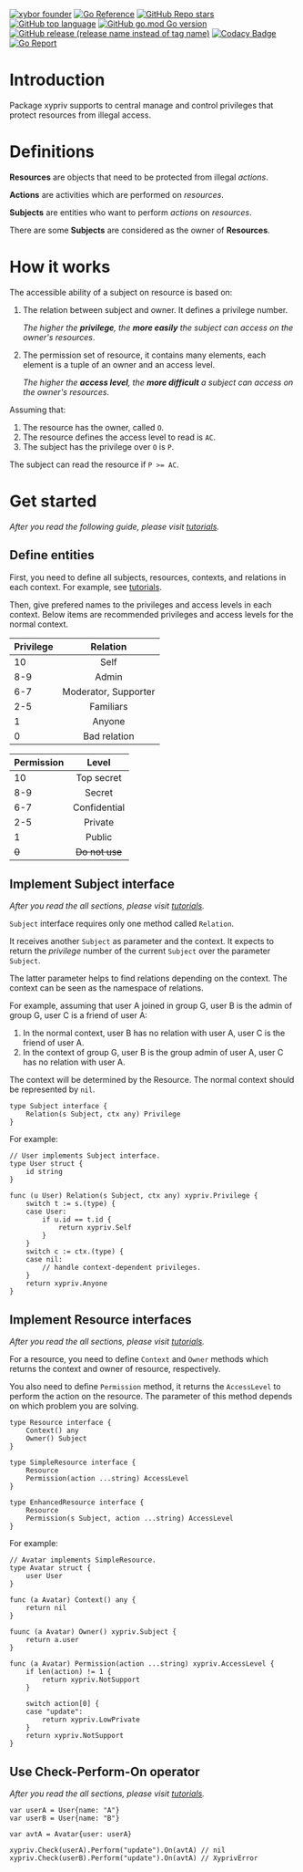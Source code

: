 [![xybor founder](https://img.shields.io/badge/xybor-huykingsofm-red)](https://github.com/huykingsofm)
[![Go Reference](https://pkg.go.dev/badge/github.com/xybor-x/xypriv.svg)](https://pkg.go.dev/github.com/xybor-x/xypriv)
[![GitHub Repo stars](https://img.shields.io/github/stars/xybor-x/xypriv?color=yellow)](https://github.com/xybor-x/xypriv)
[![GitHub top language](https://img.shields.io/github/languages/top/xybor-x/xypriv?color=lightblue)](https://go.dev/)
[![GitHub go.mod Go version](https://img.shields.io/github/go-mod/go-version/xybor-x/xypriv)](https://go.dev/blog/go1.18)
[![GitHub release (release name instead of tag name)](https://img.shields.io/github/v/release/xybor-x/xypriv?include_prereleases)](https://github.com/xybor-x/xypriv/releases/latest)
[![Codacy Badge](https://app.codacy.com/project/badge/Grade/8060ee5daef141c6811223384c8da55f)](https://www.codacy.com/gh/xybor-x/xypriv/dashboard?utm_source=github.com&utm_medium=referral&utm_content=xybor-x/xypriv&utm_campaign=Badge_Grade)
[![Go Report](https://goreportcard.com/badge/github.com/xybor-x/xypriv)](https://goreportcard.com/report/github.com/xybor-x/xypriv)

# Introduction

Package xypriv supports to central manage and control privileges that protect
resources from illegal access.

# Definitions

**Resources** are objects that need to be protected from illegal _actions_.

**Actions** are activities which are performed on _resources_.

**Subjects** are entities who want to perform _actions_ on _resources_.

There are some **Subjects** are considered as the owner of **Resources**.

# How it works

The accessible ability of a subject on resource is based on:

1.  The relation between subject and owner. It defines a privilege number.

    _The higher the **privilege**, the **more easily** the subject can access on the owner's resources_.

2.  The permission set of resource, it contains many elements, each element is
    a tuple of an owner and an access level.

    _The higher the **access level**, the **more difficult** a subject can access on the owner's resources_.

Assuming that:

1.  The resource has the owner, called `O`.
2.  The resource defines the access level to read is `AC`.
3.  The subject has the privilege over `O` is `P`.

The subject can read the resource if `P >= AC`.

# Get started

_After you read the following guide, please visit [tutorials](./tutorials/)._

## Define entities

First, you need to define all subjects, resources, contexts, and relations in
each context. For example, see [tutorials](./tutorials/).

Then, give prefered names to the privileges and access levels in each context. Below items are recommended privileges and access levels for the normal context.

| Privilege |       Relation       |
| :-------- | :------------------: |
| 10        |         Self         |
| 8-9       |         Admin        |
| 6-7       | Moderator, Supporter |
| 2-5       |       Familiars      |
| 1         |        Anyone        |
| 0         |     Bad relation     |

| Permission |      Level     |
| :--------- | :------------: |
| 10         |   Top secret   |
| 8-9        |     Secret     |
| 6-7        |  Confidential  |
| 2-5        |     Private    |
| 1          |     Public     |
| ~~0~~      | ~~Do not use~~ |

## Implement Subject interface

_After you read the all sections, please visit [tutorials](./tutorials/)._

`Subject` interface requires only one method called `Relation`.

It receives another `Subject` as parameter and the context. It expects to return
the _privilege_ number of the current `Subject` over the parameter `Subject`.

The latter parameter helps to find relations depending on the context. The
context can be seen as the namespace of relations.

For example, assuming that user A joined in group G, user B is the admin of
group G, user C is a friend of user A:

1.  In the normal context, user B has no relation with user A, user C is the
    friend of user A.
2.  In the context of group G, user B is the group admin of user A, user C has
    no relation with user A.

The context will be determined by the Resource. The normal context should be
represented by `nil`.

```golang
type Subject interface {
    Relation(s Subject, ctx any) Privilege
}
```

For example:

```golang
// User implements Subject interface.
type User struct {
    id string
}

func (u User) Relation(s Subject, ctx any) xypriv.Privilege {
    switch t := s.(type) {
    case User:
        if u.id == t.id {
            return xypriv.Self
        }
    }
    switch c := ctx.(type) {
    case nil:
        // handle context-dependent privileges.
    }
    return xypriv.Anyone
}
```

## Implement Resource interfaces

_After you read the all sections, please visit [tutorials](./tutorials/)._

For a resource, you need to define `Context` and `Owner` methods which returns
the context and owner of resource, respectively.

You also need to define `Permission` method, it returns the `AccessLevel` to
perform the action on the resource. The parameter of this method depends on
which problem you are solving.

```golang
type Resource interface {
    Context() any
    Owner() Subject
}

type SimpleResource interface {
    Resource
    Permission(action ...string) AccessLevel
}

type EnhancedResource interface {
    Resource
    Permission(s Subject, action ...string) AccessLevel
}
```

For example:

```golang
// Avatar implements SimpleResource.
type Avatar struct {
    user User
}

func (a Avatar) Context() any {
    return nil
}

fuunc (a Avatar) Owner() xypriv.Subject {
    return a.user
}

func (a Avatar) Permission(action ...string) xypriv.AccessLevel {
	if len(action) != 1 {
		return xypriv.NotSupport
	}

	switch action[0] {
	case "update":
		return xypriv.LowPrivate
	}
	return xypriv.NotSupport
}
```

## Use Check-Perform-On operator

_After you read the all sections, please visit [tutorials](./tutorials/)._

```golang
var userA = User{name: "A"}
var userB = User{name: "B"}

var avtA = Avatar{user: userA}

xypriv.Check(userA).Perform("update").On(avtA) // nil
xypriv.Check(userB).Perform("update").On(avtA) // XyprivError
```
